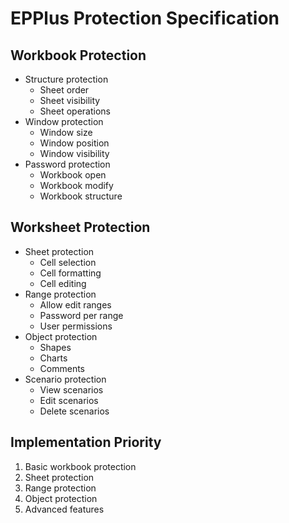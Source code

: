 # EPPlus Protection Specification

## Workbook Protection
- Structure protection
  - Sheet order
  - Sheet visibility
  - Sheet operations
- Window protection
  - Window size
  - Window position
  - Window visibility
- Password protection
  - Workbook open
  - Workbook modify
  - Workbook structure

## Worksheet Protection
- Sheet protection
  - Cell selection
  - Cell formatting
  - Cell editing
- Range protection
  - Allow edit ranges
  - Password per range
  - User permissions
- Object protection
  - Shapes
  - Charts
  - Comments
- Scenario protection
  - View scenarios
  - Edit scenarios
  - Delete scenarios

## Implementation Priority
1. Basic workbook protection
2. Sheet protection
3. Range protection
4. Object protection
5. Advanced features